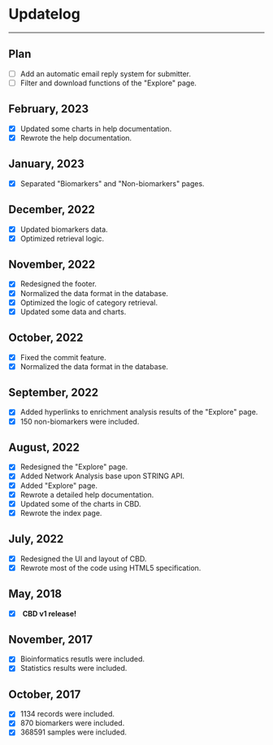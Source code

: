 # <i class="fa-regular fa-pen-to-square"></i> Updatelog

---

## <i class="fa-regular fa-calendar-plus"></i> Plan

-   [ ] Add an automatic email reply system for submitter.
-   [ ] Filter and download functions of the "Explore" page.

## <i class="fa-regular fa-calendar-check"></i> February, 2023

-   [x] Updated some charts in help documentation.
-   [x] Rewrote the help documentation.

## <i class="fa-regular fa-calendar-check"></i> January, 2023

-   [x] Separated "Biomarkers" and "Non-biomarkers" pages.

## <i class="fa-regular fa-calendar-check"></i> December, 2022

-   [x] Updated biomarkers data.
-   [x] Optimized retrieval logic.

## <i class="fa-regular fa-calendar-check"></i> November, 2022

-   [x] Redesigned the footer.
-   [x] Normalized the data format in the database.
-   [x] Optimized the logic of category retrieval.
-   [x] Updated some data and charts.

## <i class="fa-regular fa-calendar-check"></i> October, 2022

-   [x] Fixed the commit feature.
-   [x] Normalized the data format in the database.

## <i class="fa-regular fa-calendar-check"></i> September, 2022

-   [x] Added hyperlinks to enrichment analysis results of the "Explore" page.
-   [x] 150 non-biomarkers were included.

## <i class="fa-regular fa-calendar-check"></i> August, 2022

-   [x] Redesigned the "Explore" page.
-   [x] Added Network Analysis base upon STRING API.
-   [x] Added "Explore" page.
-   [x] Rewrote a detailed help documentation.
-   [x] Updated some of the charts in CBD.
-   [x] Rewrote the index page.

## <i class="fa-regular fa-calendar-check"></i> July, 2022

-   [x] Redesigned the UI and layout of CBD.
-   [x] Rewrote most of the code using HTML5 specification.

## <i class="fa-regular fa-calendar-check"></i> May, 2018

-   [x] <i class="fa-solid fa-cake-candles"></i> **CBD v1 release!**

## <i class="fa-regular fa-calendar-check"></i> November, 2017

-   [x] Bioinformatics resutls were included.
-   [x] Statistics results were included.

## <i class="fa-regular fa-calendar-check"></i> October, 2017

-   [x] 1134 records were included.
-   [x] 870 biomarkers were included.
-   [x] 368591 samples were included.
